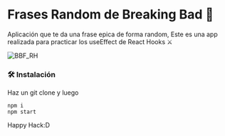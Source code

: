 # Frases Random de Breaking Bad 💊

Aplicación que te da una frase epica de forma random, Este es una app realizada para practicar los useEffect de React Hooks ⚔️

![BBF_RH](https://i.imgur.com/fyDkfXz.png "BBF_RH")

### 🛠️ Instalación

Haz un git clone y luego

```
npm i
npm start
```

Happy Hack:D
